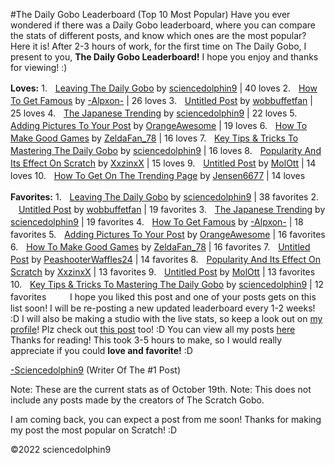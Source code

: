 #The Daily Gobo Leaderboard (Top 10 Most Popular)
Have you ever wondered if there was a Daily Gobo leaderboard, where you can compare the stats of different posts, and know which ones are the most popular? Here it is! After 2-3 hours of work, for the first time on The Daily Gobo, I present to you, **The Daily Gobo Leaderboard!** I hope you enjoy and thanks for viewing! :)

**Loves:**
1.ㅤ[Leaving The Daily Gobo](https://thedailygobo.scratchtools.app/post/419) by [sciencedolphin9](scratch.mit.edu/users/sciencedolphin9) | 40 loves
2.ㅤ[How To Get Famous](https://thedailygobo.scratchtools.app/post/45) by [-Alpxon-](scratch.mit.edu/users/-alpxon-) | 26 loves
3.ㅤ[Untitled Post](https://thedailygobo.scratchtools.app/post/151) by [wobbuffetfan](scratch.mit.edu/users/wobbuffetfan/) | 25 loves
4.ㅤ[The Japanese Trending](https://thedailygobo.scratchtools.app/post/334) by [sciencedolphin9](scratch.mit.edu/users/sciencedolphin9/) | 22 loves
5.ㅤ[Adding Pictures To Your Post](https://thedailygobo.scratchtools.app/post/272) by [OrangeAwesome](scratch.mit.edu/users/OrangeAwesome/) | 19 loves
6.ㅤ[How To Make Good Games](https://thedailygobo.scratchtools.app/post/68) by [ZeldaFan_78](scratch.mit.edu/users/ZeldaFan_78) | 16 loves
7.ㅤ[Key Tips & Tricks To Mastering The Daily Gobo](https://thedailygobo.scratchtools.app/post/370/) by [sciencedolphin9](scratch.mit.edu/users/sciencedolphin9/) | 16 loves
8.ㅤ[Popularity And Its Effect On Scratch](https://thedailygobo.scratchtools.app/post/340/) by [XxzinxX](scratch.mit.edu/users/xxzinxx/) | 15 loves
9.ㅤ[Untitled Post](https://thedailygobo.scratchtools.app/post/411/) by [MolOtt](scratch.mit.edu/users/molott/) | 14 loves
10.ㅤ[How To Get On The Trending Page](https://thedailygobo.scratchtools.app/post/357/) by [Jensen6677](scratch.mit.edu/users/Jensen6677/) | 14 loves


**Favorites:**
1.ㅤ[Leaving The Daily Gobo](https://thedailygobo.scratchtools.app/post/419) by [sciencedolphin9](scratch.mit.edu/users/sciencedolphin9) | 38 favorites
2.ㅤ[Untitled Post](https://thedailygobo.scratchtools.app/post/151) by [wobbuffetfan](scratch.mit.edu/users/wobbuffetfan/) | 19 favorites
3.ㅤ[The Japanese Trending](https://thedailygobo.scratchtools.app/post/334) by [sciencedolphin9](scratch.mit.edu/users/sciencedolphin9/) | 19 favorites
4.ㅤ[How To Get Famous](https://thedailygobo.scratchtools.app/post/45) by [-Alpxon-](scratch.mit.edu/users/-alpxon-) | 18 favorites
5.ㅤ[Adding Pictures To Your Post](https://thedailygobo.scratchtools.app/post/272) by [OrangeAwesome](scratch.mit.edu/users/OrangeAwesome/) | 16 favorites
6.ㅤ[How To Make Good Games](https://thedailygobo.scratchtools.app/post/68) by [ZeldaFan_78](scratch.mit.edu/users/ZeldaFan_78) | 16 favorites
7.ㅤ[Untitled Post](https://thedailygobo.scratchtools.app/post/139/) by [PeashooterWaffles24](scratch.mit.edu/users/peashooterwaffles24/) | 14 favorites
8.ㅤ[Popularity And Its Effect On Scratch](https://thedailygobo.scratchtools.app/post/340/) by [XxzinxX](scratch.mit.edu/users/xxzinxx/) | 13 favorites
9.ㅤ[Untitled Post](https://thedailygobo.scratchtools.app/post/411/) by [MolOtt](scratch.mit.edu/users/molott/) | 13 favorites
10.ㅤ[Key Tips & Tricks To Mastering The Daily Gobo](https://thedailygobo.scratchtools.app/post/370/) by [sciencedolphin9](scratch.mit.edu/users/sciencedolphin9/) | 12 favorites
ㅤ
ㅤ
I hope you liked this post and one of your posts gets on this list soon! I will be re-posting a new updated leaderboard every 1-2 weeks! :D
I will also be making a studio with the live stats, so keep a look out on [my profile](scratch.mit.edu/users/sciencedolphin9/)!
Plz check out [this post](https://thedailygobo.scratchtools.app/post/334/) too! :D
You can view all my posts [here](https://scratch.mit.edu/studios/32233899/)
Thanks for reading! This took 3-5 hours to make, so I would really appreciate if you could **love and favorite!** :D

[-Sciencedolphin9](scratch.mit.edu/users/sciencedolphin9/) (Writer Of The #1 Post)

Note: These are the current stats as of October 19th.
Note: This does not include any posts made by the creators of The Scratch Gobo.

I am coming back, you can expect a post from me soon! Thanks for making my post the most popular on Scratch! :D

©2022 sciencedolphin9